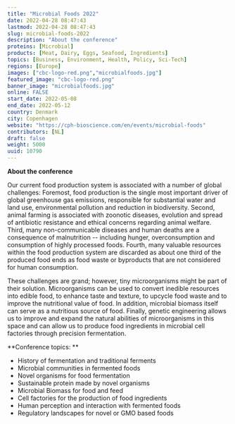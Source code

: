 ```yaml
---
title: "Microbial Foods 2022"
date: 2022-04-28 08:47:43
lastmod: 2022-04-28 08:47:43
slug: microbial-foods-2022
description: "About the conference"
proteins: [Microbial]
products: [Meat, Dairy, Eggs, Seafood, Ingredients]
topics: [Business, Environment, Health, Policy, Sci-Tech]
regions: [Europe]
images: ["cbc-logo-red.png","microbialfoods.jpg"]
featured_image: "cbc-logo-red.png"
banner_image: "microbialfoods.jpg"
online: FALSE
start_date: 2022-05-08
end_date: 2022-05-12
country: Denmark
city: Copenhagen
website: "https://cph-bioscience.com/en/events/microbial-foods"
contributors: [NL]
draft: false
weight: 5000
uuid: 10790
---
```

**About the conference**

Our current food production system is associated with a number of global
challenges: Foremost, food production is the single most important
driver of global greenhouse gas emissions, responsible for substantial
water and land use, environmental pollution and reduction in
biodiversity. Second, animal farming is associated with zoonotic
diseases, evolution and spread of antibiotic resistance and ethical
concerns regarding animal welfare. Third, many non-communicable diseases
and human deaths are a consequence of malnutrition -- including hunger,
overconsumption and consumption of highly processed foods. Fourth, many
valuable resources within the food production system are discarded as
about one third of the produced food ends as food waste or byproducts
that are not considered for human consumption.

These challenges are grand; however, tiny microorganisms might be part
of their solution. Microorganisms can be used to convert inedible
resources into edible food, to enhance taste and texture, to upcycle
food waste and to improve the nutritional value of food. In addition,
microbial biomass itself can serve as a nutritious source of food.
Finally, genetic engineering allows us to improve and expand the natural
abilities of microorganisms in this space and can allow us to produce
food ingredients in microbial cell factories through precision
fermentation.

**Conference topics: **

-   History of fermentation and traditional ferments
-   Microbial communities in fermented foods
-   Novel organisms for food fermentation
-   Sustainable protein made by novel organisms
-   Microbial Biomass for food and feed
-   Cell factories for the production of food ingredients
-   Human perception and interaction with fermented foods
-   Regulatory landscapes for novel or GMO based foods
